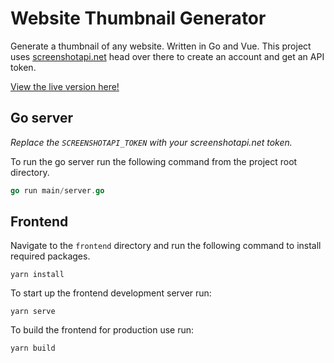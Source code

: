# Website Thumbnail Generator

Generate a thumbnail of any website.
Written in Go and Vue. This project uses [screenshotapi.net](https://screenshotapi.net) head over there to create an account and get an API token.

[View the live version here!](todo)

## Go server

*Replace the `SCREENSHOTAPI_TOKEN` with your screenshotapi.net token.*

To run the go server run the following command from the project root directory.

```go
go run main/server.go
```

## Frontend

Navigate to the `frontend` directory and run the following command to install required packages.
```
yarn install 
```

To start up the frontend development server run:
```
yarn serve
```

To build the frontend for production use run:
```
yarn build
```
